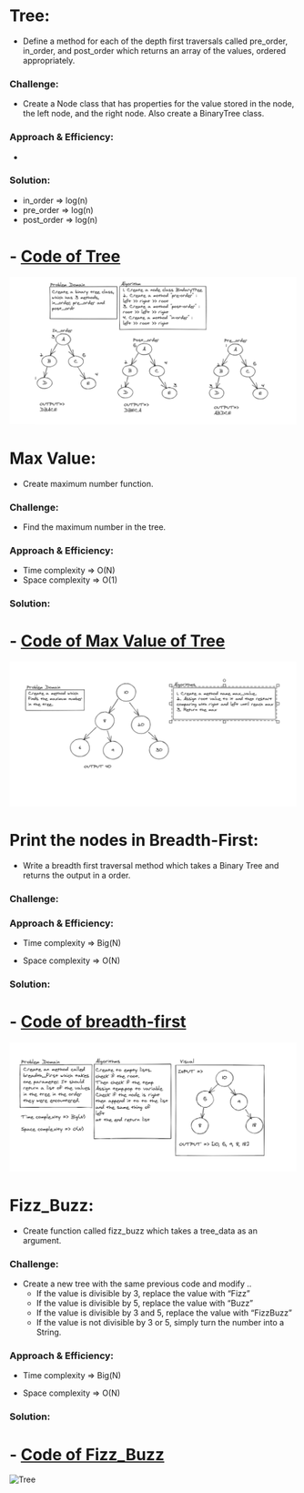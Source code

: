 # Tree:
<!-- Short summary or background information -->
- Define a method for each of the depth first traversals called pre_order, in_order, and post_order which returns an array of the values, ordered appropriately.

### Challenge:
<!-- Description of the challenge -->
- Create a Node class that has properties for the value stored in the node, the left node, and the right node. Also create a BinaryTree class.

### Approach & Efficiency:
<!-- What approach did you take? Why? What is the Big O space/time for this approach? -->
- 

### Solution:
<!-- Embedded whiteboard image -->
- in_order => log(n)
- pre_order => log(n)
- post_order => log(n)

# - [Code of Tree](tree.py)

![Tree](../assets/tree.PNG)

# Max Value:
<!-- Short summary or background information -->
- Create maximum number function.

### Challenge:
<!-- Description of the challenge -->
- Find the maximum number in the tree.

### Approach & Efficiency:
<!-- What approach did you take? Why? What is the Big O space/time for this approach? -->
- Time complexity => O(N)
- Space complexity => O(1)

### Solution:
<!-- Embedded whiteboard image -->

# - [Code of Max Value of Tree](tree.py)

![Tree](../assets/tree_max_value.PNG)


# Print the nodes in Breadth-First:
<!-- Short summary or background information -->
- Write a breadth first traversal method which takes a Binary Tree and returns the output in a order.

### Challenge:
<!-- Description of the challenge -->

### Approach & Efficiency:
<!-- What approach did you take? Why? What is the Big O space/time for this approach? -->
- Time complexity => Big(N)

- Space complexity => O(N)

### Solution:
<!-- Embedded whiteboard image -->

# - [Code of breadth-first](tree.py)

![Tree](../assets/breadth_first.PNG)


# Fizz_Buzz:
<!-- Short summary or background information -->
- Create function called fizz_buzz which takes a tree_data as an argument. 

### Challenge:
<!-- Description of the challenge -->
- Create a new tree with the same previous code and modify ..
    - If the value is divisible by 3, replace the value with “Fizz”
    - If the value is divisible by 5, replace the value with “Buzz”
    - If the value is divisible by 3 and 5, replace the value with “FizzBuzz”
    - If the value is not divisible by 3 or 5, simply turn the number into a String.

### Approach & Efficiency:
<!-- What approach did you take? Why? What is the Big O space/time for this approach? -->
- Time complexity => Big(N)

- Space complexity => O(N)

### Solution:
<!-- Embedded whiteboard image -->

# - [Code of Fizz_Buzz](fizz_buzz_tree.py)

![Tree](../assets/.PNG)
